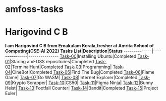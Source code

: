 # amfoss-tasks
# Harigovind C B
**I am Harigovind C B from Ernakulam Kerala,fresher at Amrita School of Computing(CSE-AI 2022)**
**Tasks List**|**Description**|**Status**
--------------|---------------|---------------
[Task-00](https://github.com/Viserion-7/amfoss-tasks/tree/main/task-00)|Installing Ubuntu|Completed
[Task-01](https://github.com/Viserion-7/amfoss-tasks/tree/main/task-01)|Staring amFOSS repositories|Completed
[Task-02](https://github.com/Viserion-7/amfoss-tasks/tree/main/task-02)|TerminalHunt|Completed
[Task-03](https://github.com/Viserion-7/amfoss-tasks/tree/main/task-03)|Programming|
[Task-04](https://github.com/Viserion-7/amfoss-tasks/tree/main/task-04)|CineBot|Completed
[Task-05](https://github.com/Viserion-7/amfoss-tasks/tree/main/task-05)|Find The Bug|Completed
[Task-06](https://github.com/Viserion-7/amfoss-tasks/tree/main/task-06)|Flame Game|
[Task-07](https://github.com/Viserion-7/amfoss-tasks/tree/main/task-07)|Go WASM|
[Task-08](https://github.com/Viserion-7/amfoss-tasks/tree/main/task-08)|Internet Explorer|Completed
[Task-09](https://github.com/Viserion-7/amfoss-tasks/tree/main/task-09)|Krypto Scrapper|
[Task-10](https://github.com/Viserion-7/amfoss-tasks/tree/main/task-10)|CS50|
[Task-11](https://github.com/Viserion-7/amfoss-tasks/tree/main/task-11)|Figma Ninja|
[Task-12](https://github.com/Viserion-7/amfoss-tasks/tree/main/task-12)|Bunny Heist|
[Task-13](https://github.com/Viserion-7/amfoss-tasks/tree/main/task-13)|Footfall Counter|
[Task-14](https://github.com/Viserion-7/amfoss-tasks/tree/main/task-14)|Bandit|Completed
[Task-15](https://github.com/Viserion-7/amfoss-tasks/tree/main/task-15)|Project Euler|

